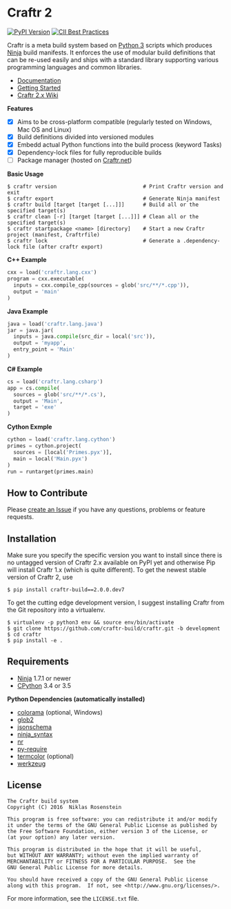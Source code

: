# Craftr 2

[![PyPI Version](https://img.shields.io/pypi/v/craftr-build.svg)](https://pypi.python.org/pypi/craftr-build)
[![CII Best Practices](https://bestpractices.coreinfrastructure.org/projects/530/badge)](https://bestpractices.coreinfrastructure.org/projects/530)

Craftr is a meta build system based on [Python 3] scripts which produces
[Ninja] build manifests. It enforces the use of modular build definitions
that can be re-used easily and ships with a standard library supporting
various programming languages and common libraries.

- [Documentation]
- [Getting Started]
- [Craftr 2.x Wiki][Wiki]

__Features__

- [x] Aims to be cross-platform compatible (regularly tested on Windows, Mac OS and Linux)
- [x] Build definitions divided into versioned modules
- [x] Embedd actual Python functions into the build process (keyword Tasks)
- [x] Dependency-lock files for fully reproducible builds
- [ ] Package manager (hosted on [Craftr.net])

__Basic Usage__

    $ craftr version                            # Print Craftr version and exit
    $ craftr export                             # Generate Ninja manifest
    $ craftr build [target [target [...]]]      # Build all or the specified target(s)
    $ craftr clean [-r] [target [target [...]]] # Clean all or the specified target(s)
    $ craftr startpackage <name> [directory]    # Start a new Craftr project (manifest, Craftrfile)
    $ craftr lock                               # Generate a .dependency-lock file (after craftr export)

__C++ Example__

```python
cxx = load('craftr.lang.cxx')
program = cxx.executable(
  inputs = cxx.compile_cpp(sources = glob('src/**/*.cpp')),
  output = 'main'
)
```

__Java Example__

```python
java = load('craftr.lang.java')
jar = java.jar(
  inputs = java.compile(src_dir = local('src')),
  output = 'myapp',
  entry_point = 'Main'
)
```

__C# Example__

```python
cs = load('craftr.lang.csharp')
app = cs.compile(
  sources = glob('src/**/*.cs'),
  output = 'Main',
  target = 'exe'
)
```

__Cython Exmple__

```python
cython = load('craftr.lang.cython')
primes = cython.project(
  sources = [local('Primes.pyx')],
  main = local('Main.pyx')
)
run = runtarget(primes.main)
```

[Ninja]: https://github.com/ninja-build/ninja
[Python 3]: https://www.python.org/
[Documentation]: https://github.com/craftr-build/craftr/tree/master/doc
[Getting Started]: https://github.com/craftr-build/craftr/tree/master/doc/getting-started.md
[Wiki]: https://github.com/craftr-build/craftr/wiki
[Craftr.net]: https://craftr.net

## How to Contribute

Please [create an Issue](https://github.com/craftr-build/craftr/issues/new) if
you have any questions, problems or feature requests.

## Installation

Make sure you specify the specific version you want to install since there is
no untagged version of Craftr 2.x available on PyPI yet and otherwise Pip will
install Craftr 1.x (which is quite different). To get the newest stable version
of Craftr 2, use

    $ pip install craftr-build==2.0.0.dev7

To get the cutting edge development version, I suggest installing Craftr
from the Git repository into a virtualenv.

    $ virtualenv -p python3 env && source env/bin/activate
    $ git clone https://github.com/craftr-build/craftr.git -b development
    $ cd craftr
    $ pip install -e .

## Requirements

- [Ninja] 1.7.1 or newer
- [CPython][Python 3] 3.4 or 3.5

__Python Dependencies (automatically installed)__

- [colorama](https://pypi.python.org/pypi/colorama) (optional, Windows)
- [glob2](https://pypi.python.org/pypi/glob2)
- [jsonschema](https://pypi.python.org/pypi/jsonschema)
- [ninja_syntax](https://pypi.python.org/pypi/ninja_syntax)
- [nr](https://pypi.python.org/pypi/nr)
- [py-require](https://pypi.python.org/pypi/py-require)
- [termcolor](https://pypi.python.org/pypi/termcolor) (optional)
- [werkzeug](https://pypi.python.org/pypi/werkzeug)

## License

    The Craftr build system
    Copyright (C) 2016  Niklas Rosenstein

    This program is free software: you can redistribute it and/or modify
    it under the terms of the GNU General Public License as published by
    the Free Software Foundation, either version 3 of the License, or
    (at your option) any later version.

    This program is distributed in the hope that it will be useful,
    but WITHOUT ANY WARRANTY; without even the implied warranty of
    MERCHANTABILITY or FITNESS FOR A PARTICULAR PURPOSE.  See the
    GNU General Public License for more details.

    You should have received a copy of the GNU General Public License
    along with this program.  If not, see <http://www.gnu.org/licenses/>.

For more information, see the `LICENSE.txt` file.
